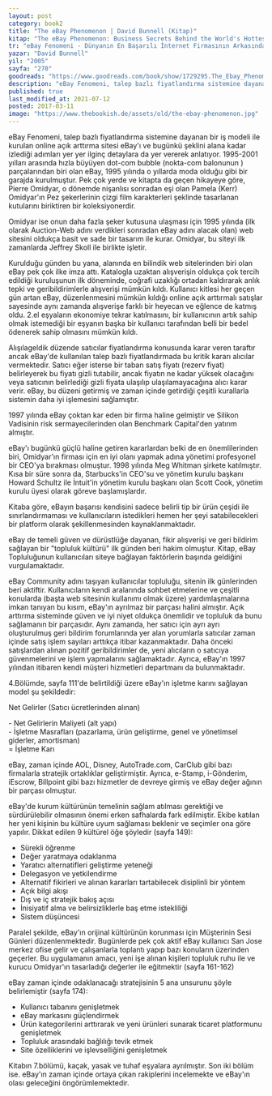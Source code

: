 ```yaml
---
layout: post  
category: book2  
title: "The eBay Phenomenon | David Bunnell (Kitap)"  
kitap: "The eBay Phenomenon: Business Secrets Behind the World's Hottest Internet Company"  
tr: "eBay Fenomeni - Dünyanın En Başarılı İnternet Firmasının Arkasındaki İş Sırları"  
yazar: "David Bunnell"  
yil: "2005"  
sayfa: "270"  
goodreads: "https://www.goodreads.com/book/show/1729295.The_Ebay_Phenomenon"
description: "eBay Fenomeni, talep bazlı fiyatlandırma sistemine dayanan bir iş modeline dayanan online açık arttırma sitesi ebay'i anlatıyor."
published: true
last_modified_at: 2021-07-12
posted: 2017-03-11
image: "https://www.thebookish.de/assets/old/the-ebay-phenomenon.jpg"
---
```


eBay Fenomeni, talep bazlı fiyatlandırma sistemine dayanan bir iş modeli ile kurulan online açık arttırma sitesi eBay'ı ve bugünkü şeklini alana kadar izlediği adımları yer yer ilginç detaylara da yer vererek anlatıyor. 1995-2001 yılları arasında hızla büyüyen dot-com bubble (nokta-com balonunun ) parçalarından biri olan eBay, 1995 yılında o yıllarda moda olduğu gibi bir garajda kurulmuştur. Pek çok yerde ve kitapta da geçen hikayeye göre, Pierre Omidyar, o dönemde nişanlısı sonradan eşi olan Pamela (Kerr) Omidyar'ın Pez şekerlerinin çizgi film karakterleri şeklinde tasarlanan kutularını biriktiren bir koleksiyonerdir.  
  
Omidyar ise onun daha fazla şeker kutusuna ulaşması için 1995 yılında (ilk olarak Auction-Web adını verdikleri sonradan eBay adını alacak olan) web sitesini oldukça basit ve sade bir tasarım ile kurar. Omidyar, bu siteyi ilk zamanlarda Jeffrey Skoll ile birlikte işletir.  
  
Kurulduğu günden bu yana, alanında en bilindik web sitelerinden biri olan eBay pek çok ilke imza attı. Katalogla uzaktan alışverişin oldukça çok tercih edildiği kuruluşunun ilk döneminde, coğrafi uzaklığı ortadan kaldırarak anlık tepki ve geribildirimlerle alışverişi mümkün kıldı. Kullanıcı kitlesi her geçen gün artan eBay, düzenlenmesini mümkün kıldığı online açık arttırmalı satışlar sayesinde aynı zamanda alışverişe farklı bir heyecan ve eğlence de katmış oldu. 2.el eşyaların ekonomiye tekrar katılmasını, bir kullanıcının artık sahip olmak istemediği bir eşyanın başka bir kullanıcı tarafından belli bir bedel ödenerek sahip olmasını mümkün kıldı.  
  
Alışılageldik düzende satıcılar fiyatlandırma konusunda karar veren taraftır ancak eBay'de kullanılan talep bazlı fiyatlandırmada bu kritik kararı alıcılar vermektedir. Satıcı eğer isterse bir taban satış fiyatı (rezerv fiyat) belirleyerek bu fiyatı gizli tutabilir, ancak fiyatın ne kadar yüksek olacağını veya satıcının belirlediği gizli fiyata ulaşılıp ulaşılamayacağına alıcı karar verir. eBay, bu düzeni getirmiş ve zaman içinde getirdiği çeşitli kurallarla sistemin daha iyi işlemesini sağlamıştır.  
  
1997 yılında eBay çoktan kar eden bir firma haline gelmiştir ve Silikon Vadisinin risk sermayecilerinden olan Benchmark Capital'den yatırım almıştır.  
  
eBay'ı bugünkü güçlü haline getiren kararlardan belki de en önemlilerinden biri, Omidyar'ın firması için en iyi olanı yapmak adına yönetimi profesyonel bir CEO'ya bırakması olmuştur. 1998 yılında Meg Whitman şirkete katılmıştır. Kısa bir süre sonra da, Starbucks'in CEO'su ve yönetim kurulu başkanı Howard Schultz ile İntuit'in yönetim kurulu başkanı olan Scott Cook, yönetim kurulu üyesi olarak göreve başlamışlardır.  
  
Kitaba göre, eBayın başarısı kendisini sadece belirli tip bir ürün çeşidi ile sınırlandırmaması ve kullanıcıların istedikleri hemen her şeyi satabilecekleri bir platform olarak şekillenmesinden kaynaklanmaktadır.  
  
eBay de temeli güven ve dürüstlüğe dayanan, fikir alışverişi ve geri bildirim sağlayan bir "topluluk kültürü" ilk günden beri hakim olmuştur. Kitap, eBay Topluluğunun kullanıcıları siteye bağlayan faktörlerin başında geldiğini vurgulamaktadır.  
  
eBay Community adını taşıyan kullanıcılar topluluğu, sitenin ilk günlerinden beri aktiftir. Kullanıcıların kendi aralarında sohbet etmelerine ve çeşitli konularda (başta web sitesinin kullanımı olmak üzere) yardımlaşmalarına imkan tanıyan bu kısım, eBay'ın ayrılmaz bir parçası halini almıştır. Açık arttırma sisteminde güven ve iyi niyet oldukça önemlidir ve topluluk da bunu sağlamanın bir parçasıdır. Aynı zamanda, her satıcı için ayrı ayrı oluşturulmuş geri bildirim forumlarında yer alan yorumlarla satıcılar zaman içinde satış işlem sayıları arttıkça itibar kazanmaktadır. Daha önceki satışlardan alınan pozitif geribildirimler de, yeni alıcıların o satıcıya güvenmelerini ve işlem yapmalarını sağlamaktadır. Ayrıca, eBay'ın 1997 yılından itibaren kendi müşteri hizmetleri departmanı da bulunmaktadır.  
  
4.Bölümde, sayfa 111'de belirtildiği üzere eBay'ın işletme karını sağlayan model şu şekildedir:  
  
Net Gelirler (Satıcı ücretlerinden alınan)  
  
\- Net Gelirlerin Maliyeti (alt yapı)  
\- İşletme Masrafları (pazarlama, ürün geliştirme, genel ve yönetimsel giderler, amortisman)  
\= İşletme Karı  
  
eBay, zaman içinde AOL, Disney, AutoTrade.com, CarClub gibi bazı firmalarla stratejik ortaklıklar geliştirmiştir. Ayrıca, e-Stamp, i-Gönderim, iEscrow, Billpoint gibi bazı hizmetler de devreye girmiş ve eBay değer ağının bir parçası olmuştur.  
  
eBay'de kurum kültürünün temelinin sağlam atılması gerektiği ve sürdürülebilir olmasının önemi erken safhalarda fark edilmiştir. Ekibe katılan her yeni kişinin bu kültüre uyum sağlaması beklenir ve seçimler ona göre yapılır. Dikkat edilen 9 kültürel öğe şöyledir (sayfa 149):  
- Sürekli öğrenme  
- Değer yaratmaya odaklanma  
- Yaratıcı alternatifleri geliştirme yeteneği  
- Delegasyon ve yetkilendirme  
- Alternatif fikirleri ve alınan kararları tartabilecek disiplinli bir yöntem  
- Açık bilgi akışı  
- Dış ve iç stratejik bakış açısı  
- İnisiyatif alma ve belirsizliklerle baş etme istekliliği  
- Sistem düşüncesi  
  
Paralel şekilde, eBay'ın orijinal kültürünün korunması için Müşterinin Sesi Günleri düzenlenmektedir. Bugünlerde pek çok aktif eBay kullanıcı San Jose merkez ofise gelir ve çalışanlarla toplantı yapıp bazı konuların üzerinden geçerler. Bu uygulamanın amacı, yeni işe alınan kişileri topluluk ruhu ile ve kurucu Omidyar'ın tasarladığı değerler ile eğitmektir (sayfa 161-162)  
  
eBay zaman içinde odaklanacağı stratejisinin 5 ana unsurunu şöyle belirlemiştir (sayfa 174):  
- Kullanıcı tabanını genişletmek  
- eBay markasını güçlendirmek  
- Ürün kategorilerini arttırarak ve yeni ürünleri sunarak ticaret platformunu genişletmek  
- Topluluk arasındaki bağlılığı tevik etmek  
- Site özelliklerini ve işlevselliğini genişletmek  
  
Kitabın 7.bölümü, kaçak, yasak ve tuhaf eşyalara ayrılmıştır. Son iki bölüm ise. eBay'ın zaman içinde ortaya çıkan rakiplerini incelemekte ve eBay'ın olası geleceğini öngörümlemektedir.  
  
  
